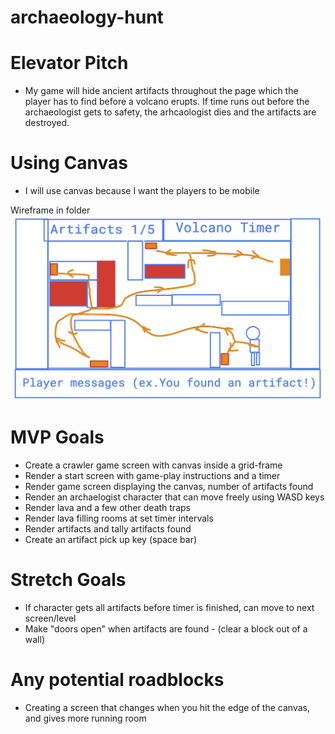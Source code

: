 # archaeology-hunt


# Elevator Pitch
* My game will hide ancient artifacts throughout the page which the player has to find before a volcano erupts. If time runs out before the archaeologist gets to safety, the arhcaologist dies and the artifacts are destroyed.

# Using Canvas
* I will use canvas because I want the players to be mobile

Wireframe in folder
![Wireframe](/Wireframe.png)


# MVP Goals
* Create a crawler game screen with canvas inside a grid-frame
* Render a start screen with game-play instructions and a timer
* Render game screen displaying the canvas, number of artifacts found
* Render an archaelogist character that can move freely using WASD keys
* Render lava and a few other death traps
* Render lava filling rooms at set timer intervals
* Render artifacts and tally artifacts found
* Create an artifact pick up key (space bar)


# Stretch Goals
* If character gets all artifacts before timer is finished, can move to next screen/level
* Make "doors open" when artifacts are found - (clear a block out of a wall)

# Any potential roadblocks
* Creating a screen that changes when you hit the edge of the canvas, and gives more running room
